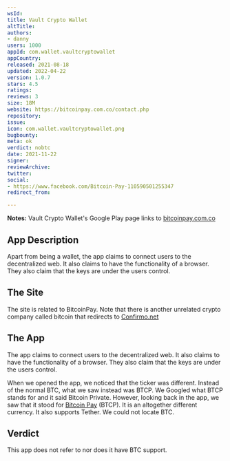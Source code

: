 ```yaml
---
wsId: 
title: Vault Crypto Wallet
altTitle: 
authors:
- danny
users: 1000
appId: com.wallet.vaultcryptowallet
appCountry: 
released: 2021-08-18
updated: 2022-04-22
version: 1.0.7
stars: 4.5
ratings: 
reviews: 3
size: 18M
website: https://bitcoinpay.com.co/contact.php
repository: 
issue: 
icon: com.wallet.vaultcryptowallet.png
bugbounty: 
meta: ok
verdict: nobtc
date: 2021-11-22
signer: 
reviewArchive: 
twitter: 
social:
- https://www.facebook.com/Bitcoin-Pay-110590501255347
redirect_from: 

---
```


**Notes:** Vault Crypto Wallet's Google Play page links to [bitcoinpay.com.co](https://bitcoinpay.com.co)

## App Description

Apart from being a wallet, the app claims to connect users to the decentralized web. It also claims to have the functionality of a browser. They also claim that the keys are under the users control. 

## The Site

The site is related to BitcoinPay. Note that there is another unrelated crypto company called bitcoin that redirects to [Confirmo.net](https://confirmo.net)

## The App

The app claims to connect users to the decentralized web. It also claims to have the functionality of a browser. They also claim that the keys are under the users control. 

When we opened the app, we noticed that the ticker was different. Instead of the normal BTC, what we saw instead was BTCP. We Googled what BTCP stands for and it said Bitcoin Private. However, looking back in the app, we saw that it stood for [Bitcoin Pay](https://twitter.com/BitcoinWalletz/status/1459043248362643477/photo/1) (BTCP). It is an altogether different currency. It also supports Tether. We could not locate BTC. 

## Verdict

This app does not refer to nor does it have BTC support.

